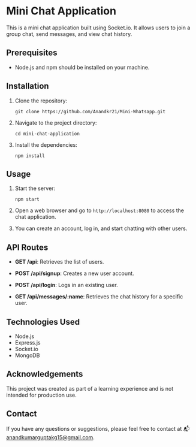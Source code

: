 # Mini Chat Application

This is a mini chat application built using Socket.io. It allows users to join a group chat, send messages, and view chat history.

## Prerequisites

- Node.js and npm should be installed on your machine.

## Installation

1. Clone the repository:

   ```shell
   git clone https://github.com/Anandkr21/Mini-Whatsapp.git
   ```

2. Navigate to the project directory:

   ```shell
   cd mini-chat-application
   ```

3. Install the dependencies:

   ```shell
   npm install
   ```

## Usage

1. Start the server:

   ```shell
   npm start
   ```

2. Open a web browser and go to `http://localhost:8080` to access the chat application.

3. You can create an account, log in, and start chatting with other users.

## API Routes

- **GET /api**: Retrieves the list of users.

- **POST /api/signup**: Creates a new user account.

- **POST /api/login**: Logs in an existing user.

- **GET /api/messages/:name**: Retrieves the chat history for a specific user.

## Technologies Used

- Node.js
- Express.js
- Socket.io
- MongoDB


## Acknowledgements

This project was created as part of a learning experience and is not intended for production use.

## Contact

If you have any questions or suggestions, please feel free to contact at 📬 anandkumarguptakg15@gmail.com.
